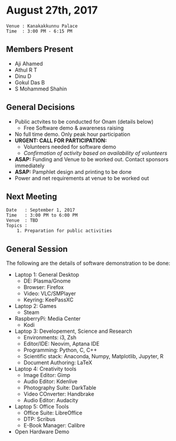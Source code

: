 August 27th, 2017
=================

```
Venue : Kanakakkunnu Palace
Time  : 3:00 PM - 6:15 PM
```

## Members Present
- Aji Ahamed
- Athul R T
- Dinu D
- Gokul Das B
- S Mohammed Shahin

## General Decisions
- Public actvites to be conducted for Onam (details below)
    - Free Software demo & awareness raising
- No full time demo. Only peak hour participation
- **URGENT: CALL FOR PARTICIPATION:**
    - Volunteers needed for software demo
    - *Confirmation of activity based on availability of volunteers*
- **ASAP:** Funding and Venue to be worked out. Contact sponsors immediately
- **ASAP:** Pamphlet design and printing to be done
- Power and net requirements at venue to be worked out


## Next Meeting
```
Date   : September 1, 2017
Time   : 3:00 PM to 6:00 PM
Venue  : TBD
Topics :
    1. Preparation for public activities
```

## General Session 
The following are the details of software demonstration to be done:

- Laptop 1: General Desktop
    - DE: Plasma/Gnome
    - Browser: Firefox
    - Video: VLC/SMPlayer
    - Keyring: KeePassXC
- Laptop 2: Games
    - Steam
- RaspberryPi: Media Center
    - Kodi
- Laptop 3: Developement, Science and Research
    - Environments: i3, Zsh
    - Editor/IDE: Neovim, Aptana IDE
    - Programming: Python, C, C++
    - Scientific stack: Anaconda, Numpy, Matplotlib, Jupyter, R
    - Document Authoring: LaTeX
- Laptop 4: Creativity tools
    - Image Editor: Gimp
    - Audio Editor: Kdenlive
    - Photography Suite: DarkTable
    - Video COnverter: Handbrake
    - Audio Editor: Audacity
- Laptop 5: Office Tools
    - Office Suite: LibreOffice
    - DTP: Scribus
    - E-Book Manager: Calibre
- Open Hardware Demo
